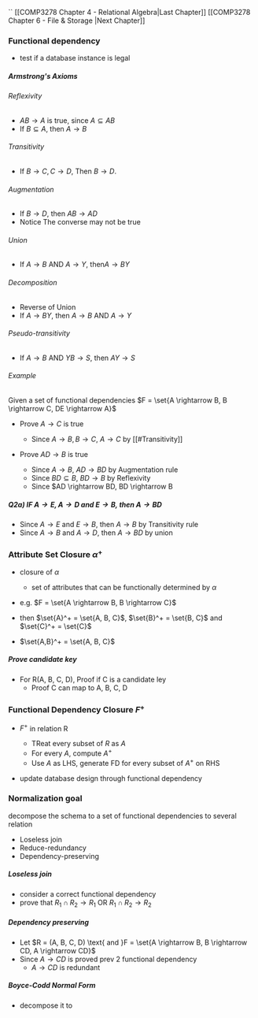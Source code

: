 ``
[[COMP3278 Chapter 4 - Relational Algebra|Last Chapter]] [[COMP3278 Chapter 6 - File & Storage |Next Chapter]]
### Functional dependency
- test if a database instance is legal

##### Armstrong's Axioms
###### Reflexivity
- $AB\rightarrow A$ is true, since $A \subseteq AB$
- If $B \subseteq A$, then $A \rightarrow B$


###### Transitivity
- If $B \rightarrow C, C\rightarrow D$, Then $B \rightarrow D$.

###### Augmentation
- If $B \rightarrow D$, then $AB \rightarrow AD$
- Notice The converse may not be true


###### Union
- If $A \rightarrow B \text{ AND } A \rightarrow Y\text{, then} A \rightarrow BY$


###### Decomposition
- Reverse of Union
- If $A \rightarrow BY\text{, then } A \rightarrow B \text{ AND } A \rightarrow Y$


###### Pseudo-transitivity
- If $A \rightarrow B \text{ AND } YB \rightarrow S \text{, then } AY \rightarrow S$




###### Example
Given a set of functional dependencies $F = \set{A \rightarrow B, B \rightarrow C, DE \rightarrow A}$
- Prove $A \rightarrow C$ is true
	- Since $A \rightarrow B, B \rightarrow C$, $A \rightarrow C$ by [[#Transitivity]]

- Prove $AD \rightarrow B$ is true
	- Since $A \rightarrow B$, $AD \rightarrow BD$ by Augmentation rule
	- Since  $BD \subseteq B$, $BD \rightarrow B$ by Reflexivity
	- Since $AD \rightarrow BD, BD \rightarrow B

##### Q2a) IF $A \rightarrow E, A \rightarrow D \text{ and } E \rightarrow B \text{, then }A \rightarrow BD$
- Since $A \rightarrow E \text{ and } E \rightarrow B \text{, then }A \rightarrow B$ by Transitivity rule
- Since $A \rightarrow B \text{ and } A \rightarrow D \text{, then } A \rightarrow BD$ by union



### Attribute Set Closure $\alpha ^+$
- closure of $\alpha$
	- set of attributes that can be functionally determined by $\alpha$

- e.g. $F = \set{A \rightarrow B, B \rightarrow C}$
- then $\set{A}^+ = \set{A, B, C}$,   $\set{B}^+ = \set{B, C}$ and  $\set{C}^+ = \set{C}$
-  $\set{A,B}^+ = \set{A, B, C}$

##### Prove candidate key
- For R(A, B, C, D), Proof if C is a candidate ley
	- Proof C can map to A, B, C, D



### Functional Dependency Closure $F^+$
- $F^+$ in relation R
	- TReat every subset of $R$ as $A$
	- For every $A$, compute $A^+$
	- Use $A$ as LHS, generate FD for every subset of $A^+$ on RHS


- update database design through functional dependency

### Normalization goal
decompose the schema to a set of functional dependencies to several relation

- Loseless join
- Reduce-redundancy
- Dependency-preserving


##### Loseless join
- consider a correct functional dependency
- prove that $R_1 \cap R_2 \rightarrow R_1 \text{ OR } R_1 \cap R_2 \rightarrow R_2$

##### Dependency preserving
- Let $R = (A, B, C, D) \text{ and }F = \set{A \rightarrow B, B \rightarrow CD, A \rightarrow CD}$
- Since $A \rightarrow CD$ is proved prev 2 functional dependency
	- $A \rightarrow CD$ is redundant

##### Boyce-Codd Normal Form
- decompose it to 
